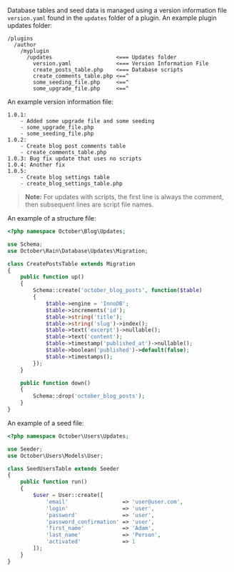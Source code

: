 Database tables and seed data is managed using a version information file `version.yaml` found 
in the `updates` folder of a plugin. An example plugin updates folder:

```
/plugins
  /author
    /myplugin
      /updates                    <=== Updates folder
        version.yaml              <=== Version Information File
        create_posts_table.php    <=== Database scripts
        create_comments_table.php <==^
        some_seeding_file.php     <==^
        some_upgrade_file.php     <==^
```

An example version information file:

```
1.0.1:
    - Added some upgrade file and some seeding
    - some_upgrade_file.php
    - some_seeding_file.php
1.0.2:
    - Create blog post comments table
    - create_comments_table.php
1.0.3: Bug fix update that uses no scripts
1.0.4: Another fix
1.0.5: 
    - Create blog settings table
    - create_blog_settings_table.php
```

> **Note:** For updates with scripts, the first line is always the comment, then subsequent lines are script file names.

An example of a structure file:

```php
<?php namespace October\Blog\Updates;

use Schema;
use October\Rain\Database\Updates\Migration;

class CreatePostsTable extends Migration
{
    public function up()
    {
        Schema::create('october_blog_posts', function($table)
        {
            $table->engine = 'InnoDB';
            $table->increments('id');
            $table->string('title');
            $table->string('slug')->index();
            $table->text('excerpt')->nullable();
            $table->text('content');
            $table->timestamp('published_at')->nullable();
            $table->boolean('published')->default(false);
            $table->timestamps();
        });
    }

    public function down()
    {
        Schema::drop('october_blog_posts');
    }
}
```

An example of a seed file:
```php
<?php namespace October\Users\Updates;

use Seeder;
use October\Users\Models\User;

class SeedUsersTable extends Seeder
{
    public function run()
    {
        $user = User::create([
            'email'                 => 'user@user.com',
            'login'                 => 'user',
            'password'              => 'user',
            'password_confirmation' => 'user',
            'first_name'            => 'Adam',
            'last_name'             => 'Person',
            'activated'             => 1
        ]);
    }
}
```